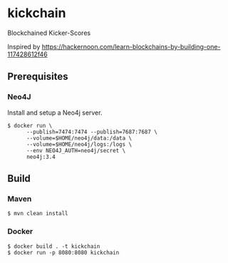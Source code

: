 # kickchain
Blockchained Kicker-Scores



Inspired by https://hackernoon.com/learn-blockchains-by-building-one-117428612f46


## Prerequisites

### Neo4J

Install and setup a Neo4j server. 

    $ docker run \
          --publish=7474:7474 --publish=7687:7687 \
          --volume=$HOME/neo4j/data:/data \
          --volume=$HOME/neo4j/logs:/logs \
          --env NEO4J_AUTH=neo4j/secret \
          neo4j:3.4

## Build

### Maven

    $ mvn clean install

### Docker

    $ docker build . -t kickchain
    $ docker run -p 8080:8080 kickchain
    